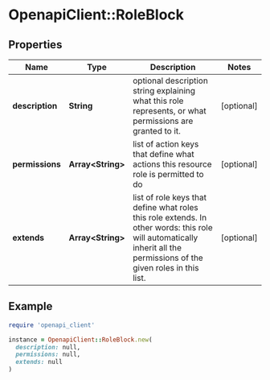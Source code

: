 # OpenapiClient::RoleBlock

## Properties

| Name | Type | Description | Notes |
| ---- | ---- | ----------- | ----- |
| **description** | **String** | optional description string explaining what this role represents, or what permissions are granted to it. | [optional] |
| **permissions** | **Array&lt;String&gt;** | list of action keys that define what actions this resource role is permitted to do | [optional] |
| **extends** | **Array&lt;String&gt;** | list of role keys that define what roles this role extends. In other words: this role will automatically inherit all the permissions of the given roles in this list. | [optional] |

## Example

```ruby
require 'openapi_client'

instance = OpenapiClient::RoleBlock.new(
  description: null,
  permissions: null,
  extends: null
)
```

